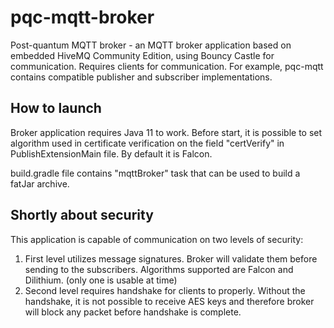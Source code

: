 # pqc-mqtt-broker

Post-quantum MQTT broker - an MQTT broker application based on embedded HiveMQ Community Edition, using Bouncy Castle for communication.
Requires clients for communication. For example, pqc-mqtt contains compatible publisher and subscriber implementations.

## How to launch
Broker application requires Java 11 to work. Before start, it is possible to set algorithm used in certificate verification on the field "certVerify" in PublishExtensionMain file. By default it is Falcon.

build.gradle file contains "mqttBroker" task that can be used to build a fatJar archive. 

## Shortly about security
This application is capable of communication on two levels of security: 
1) First level utilizes message signatures. Broker will validate them before sending to the subscribers. Algorithms supported are Falcon and Dilithium. (only one is usable at time) 
2) Second level requires handshake for clients to properly. Without the handshake, it is not possible to receive AES keys and therefore broker will block any packet before handshake is complete.
